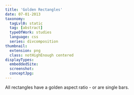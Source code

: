 ```yaml
---
title: 'Golden Rectangles'
date: 07-01-2013
taxonomy:
  tagLvl0: static
  tag: [abstract]
  typeOfWork: studies
  language: css
  series: divcomposition
thumbnail:
  extension: png
  class: notHighEnough centered
displayTypes:
  embeddedSite:
  screenshot:
  conceptJpg:
---
```

All rectangles have a golden aspect ratio - or are single bars.